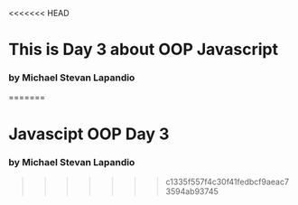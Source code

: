 <<<<<<< HEAD
# This is Day 3 about OOP Javascript
### by Michael Stevan Lapandio
=======
# Javascipt OOP Day 3
### by Michael Stevan Lapandio
>>>>>>> c1335f557f4c30f41fedbcf9aeac73594ab93745
